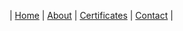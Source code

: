 | [Home][1] | [About][5] | [Certificates][6] | [Contact][7] |

[1]: /
[5]: /about
[6]: /certificates
[7]: mailto:design@scottensound.com